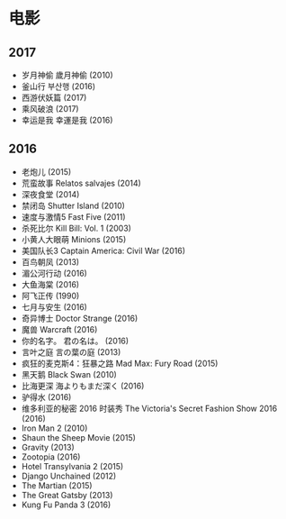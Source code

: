 # 电影

## 2017

* 岁月神偷 歲月神偷 (2010)
* 釜山行 부산행 (2016)
* 西游伏妖篇 (2017)
* 乘风破浪 (2017)
* 幸运是我 幸運是我 (2016)

## 2016

* 老炮儿 (2015)
* 荒蛮故事 Relatos salvajes (2014)
* 深夜食堂 (2014)
* 禁闭岛 Shutter Island (2010)
* 速度与激情5 Fast Five (2011)
* 杀死比尔 Kill Bill: Vol. 1 (2003)
* 小黄人大眼萌 Minions (2015)
* 美国队长3 Captain America: Civil War (2016)
* 百鸟朝凤 (2013)
* 湄公河行动 (2016)
* 大鱼海棠 (2016)
* 阿飞正传 (1990)
* 七月与安生 (2016)
* 奇异博士 Doctor Strange (2016)
* 魔兽 Warcraft (2016)
* 你的名字。 君の名は。 (2016)
* 言叶之庭 言の葉の庭 (2013)
* 疯狂的麦克斯4：狂暴之路 Mad Max: Fury Road (2015)
* 黑天鹅 Black Swan (2010)
* 比海更深 海よりもまだ深く (2016)
* 驴得水 (2016)
* 维多利亚的秘密 2016 时装秀 The Victoria's Secret Fashion Show 2016 (2016)
* Iron Man 2 (2010)
* Shaun the Sheep Movie (2015)
* Gravity (2013)
*	Zootopia (2016)
*	Hotel Transylvania 2 (2015)
*	Django Unchained (2012)
*	The Martian (2015)
*	The Great Gatsby (2013)
*	Kung Fu Panda 3 (2016)
